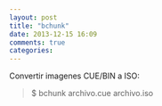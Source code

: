 ```yaml
---
layout: post
title: "bchunk"
date: 2013-12-15 16:09
comments: true
categories: 
---
```

Convertir imagenes CUE/BIN a ISO: 

>$ bchunk archivo.cue archivo.iso

